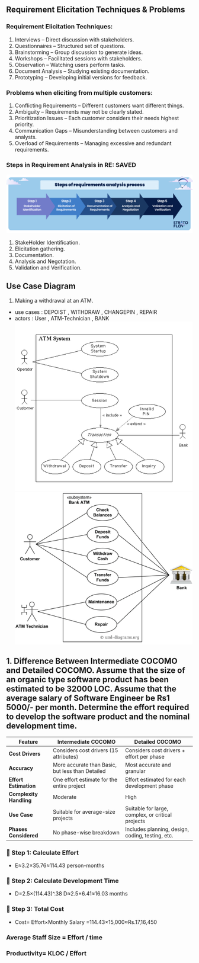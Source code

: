 
## Requirement Elicitation Techniques & Problems

### Requirement Elicitation Techniques:
1. Interviews – Direct discussion with stakeholders.
1. Questionnaires – Structured set of questions.
1. Brainstorming – Group discussion to generate ideas.
1. Workshops – Facilitated sessions with stakeholders.
1. Observation – Watching users perform tasks.
1. Document Analysis – Studying existing documentation.
1. Prototyping – Developing initial versions for feedback.

### Problems when eliciting from multiple customers:
1. Conflicting Requirements – Different customers want different things.
1. Ambiguity – Requirements may not be clearly stated.
1. Prioritization Issues – Each customer considers their needs highest priority.
1. Communication Gaps – Misunderstanding between customers and analysts.
1. Overload of Requirements – Managing excessive and redundant requirements.

### Steps in Requirement Analysis in RE:  SAVED
![alt text](image-1.png)
1. StakeHolder Identification.
2. Elicitation gathering.
3. Documentation.
4. Analysis and Negotation.
5. Validation and Verificatiion.    

## Use Case Diagram
1. Making a withdrawal at an ATM.
 - use cases : DEPOIST , WITHDRAW , CHANGEPIN , REPAIR 
 - actors : User , ATM-Technician , BANK 
![alt text](image-2.png)
![alt text](image-3.png)


## 1. Difference Between Intermediate COCOMO and Detailed COCOMO. Assume that the size of an organic type software product has been estimated to be 32000 LOC. Assume that the average salary of Software Engineer be Rs1 5000/- per month. Determine the effort required to develop the software product and the nominal development time.

| Feature                 | **Intermediate COCOMO**                          | **Detailed COCOMO**                               |
| ----------------------- | ------------------------------------------------ | ------------------------------------------------- |
| **Cost Drivers**        | Considers cost drivers (15 attributes)           | Considers cost drivers + effort per phase         |
| **Accuracy**            | More accurate than Basic, but less than Detailed | Most accurate and granular                        |
| **Effort Estimation**   | One effort estimate for the entire project       | Effort estimated for each development phase       |
| **Complexity Handling** | Moderate                                         | High                                              |
| **Use Case**            | Suitable for average-size projects               | Suitable for large, complex, or critical projects |
| **Phases Considered**   | No phase-wise breakdown                          | Includes planning, design, coding, testing, etc.  |


### 📌 Step 1: Calculate Effort
- E≈3.2×35.76≈114.43 person-months
### 📌 Step 2: Calculate Development Time
- D=2.5×(114.43)^.38
D≈2.5×6.41≈16.03 months
### 📌 Step 3: Total Cost
- Cost= Effort×Monthly Salary =114.43×15,000≈Rs.17,16,450

### Average Staff Size =  Effort / time
### Productivity= KLOC / Effort

